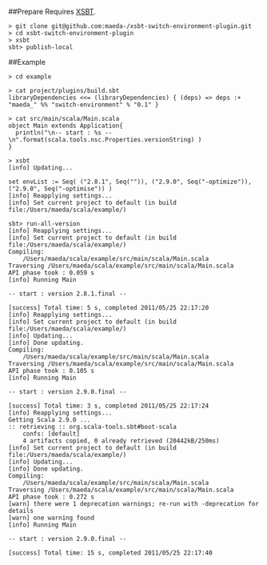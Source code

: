 ##Prepare
Requires [XSBT](http://github.com/harrah/xsbt/tree/0.9).

    > git clone git@github.com:maeda-/xsbt-switch-environment-plugin.git
    > cd xsbt-switch-environment-plugin
    > xsbt
    sbt> publish-local

##Example

    > cd example

    > cat project/plugins/build.sbt
    libraryDependencies <<= (libraryDependencies) { (deps) => deps :+ "maeda_" %% "switch-environment" % "0.1" }

    > cat src/main/scala/Main.scala
    object Main extends Application{
      println("\n-- start : %s --\n".format(scala.tools.nsc.Properties.versionString) )
    }

    > xsbt
    [info] Updating...

    set envList := Seq( ("2.8.1", Seq("")), ("2.9.0", Seq("-optimize")), ("2.9.0", Seq("-optimise")) )
    [info] Reapplying settings...
    [info] Set current project to default (in build file:/Users/maeda/scala/example/)

    sbt> run-all-version
    [info] Reapplying settings...
    [info] Set current project to default (in build file:/Users/maeda/scala/example/)
    Compiling:
    	/Users/maeda/scala/example/src/main/scala/Main.scala
    Traversing /Users/maeda/scala/example/src/main/scala/Main.scala
    API phase took : 0.059 s
    [info] Running Main 

    -- start : version 2.8.1.final --

    [success] Total time: 5 s, completed 2011/05/25 22:17:20
    [info] Reapplying settings...
    [info] Set current project to default (in build file:/Users/maeda/scala/example/)
    [info] Updating...
    [info] Done updating.
    Compiling:
    	/Users/maeda/scala/example/src/main/scala/Main.scala
    Traversing /Users/maeda/scala/example/src/main/scala/Main.scala
    API phase took : 0.105 s
    [info] Running Main 

    -- start : version 2.9.0.final --

    [success] Total time: 3 s, completed 2011/05/25 22:17:24
    [info] Reapplying settings...
    Getting Scala 2.9.0 ...
    :: retrieving :: org.scala-tools.sbt#boot-scala
    	confs: [default]
    	4 artifacts copied, 0 already retrieved (20442kB/250ms)
    [info] Set current project to default (in build file:/Users/maeda/scala/example/)
    [info] Updating...
    [info] Done updating.
    Compiling:
    	/Users/maeda/scala/example/src/main/scala/Main.scala
    Traversing /Users/maeda/scala/example/src/main/scala/Main.scala
    API phase took : 0.272 s
    [warn] there were 1 deprecation warnings; re-run with -deprecation for details
    [warn] one warning found
    [info] Running Main 

    -- start : version 2.9.0.final --

    [success] Total time: 15 s, completed 2011/05/25 22:17:40
